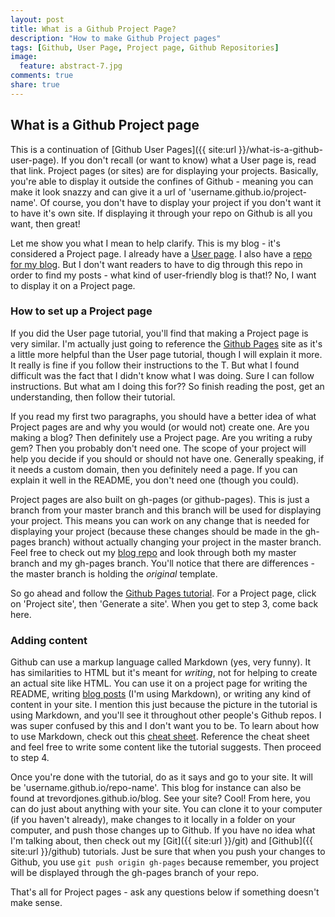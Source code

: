 ```yaml
---
layout: post
title: What is a Github Project Page?
description: "How to make Github Project pages"
tags: [Github, User Page, Project page, Github Repositories]
image:
  feature: abstract-7.jpg
comments: true
share: true
---
```


## What is a Github Project page
This is a continuation of [Github User Pages]({{ site:url }}/what-is-a-github-user-page). If you don't recall (or want to know) what a User page is, read that link. Project pages (or sites) are for displaying your projects. Basically, you're able to display it outside the confines of Github - meaning you can make it look snazzy and can give it a url of 'username.github.io/project-name'. Of course, you don't have to display your project if you don't want it to have it's own site. If displaying it through your repo on Github is all you want, then great! 

Let me show you what I mean to help clarify. This is my blog - it's considered a Project page. I already have a [User page](http://trevordjones.github.io). I also have a [repo for my blog](https://github.com/trevordjones/blog). But I don't want readers to have to dig through this repo in order to find my posts - what kind of user-friendly blog is that!? No, I want to display it on a Project page.

### How to set up a Project page
If you did the User page tutorial, you'll find that making a Project page is very similar. I'm actually just going to reference the [Github Pages](https://pages.github.com/) site as it's a little more helpful than the User page tutorial, though I will explain it more. It really is fine if you follow their instructions to the T. But what I found difficult was the fact that I didn't know what I was doing. Sure I can follow instructions. But what am I doing this for?? So finish reading the post, get an understanding, then follow their tutorial.

If you read my first two paragraphs, you should have a better idea of what Project pages are and why you would (or would not) create one. Are you making a blog? Then definitely use a Project page. Are you writing a ruby gem? Then you probably don't need one. The scope of your project will help you decide if you should or should not have one. Generally speaking, if it needs a custom domain, then you definitely need a page. If you can explain it well in the README, you don't need one (though you could). 

Project pages are also built on gh-pages (or github-pages). This is just a branch from your master branch and this branch will be used for displaying your project. This means you can work on any change that is needed for displaying your project (because these changes should be made in the gh-pages branch) without actually changing your project in the master branch. Feel free to check out my [blog repo](https://github.com/trevordjones/blog) and look through both my master branch and my gh-pages branch. You'll notice that there are differences - the master branch is holding the *original* template.

So go ahead and follow the [Github Pages tutorial](https://pages.github.com/). For a Project page, click on 'Project site', then 'Generate a site'. When you get to step 3, come back here.

### Adding content
Github can use a markup language called Markdown (yes, very funny). It has similarities to HTML but it's meant for *writing*, not for helping to create an actual site like HTML. You can use it on a project page for writing the README, writing [blog posts](https://github.com/trevordjones/blog/blob/gh-pages/_posts/2014-06-23-github.md) (I'm using Markdown), or writing any kind of content in your site. I mention this just because the picture in the tutorial is using Markdown, and you'll see it throughout other people's Github repos. I was super confused by this and I don't want you to be. To learn about how to use Markdown, check out this [cheat sheet](https://github.com/adam-p/markdown-here/wiki/Markdown-Cheatsheet). Reference the cheat sheet and feel free to write some content like the tutorial suggests. Then proceed to step 4.

Once you're done with the tutorial, do as it says and go to your site. It will be 'username.github.io/repo-name'. This blog for instance can also be found at trevordjones.github.io/blog. See your site? Cool! From here, you can do just about anything with your site. You can clone it to your computer (if you haven't already), make changes to it locally in a folder on your computer, and push those changes up to Github. If you have no idea what I'm talking about, then check out my [Git]({{ site:url }}/git) and [Github]({{ site:url }}/github) tutorials. Just be sure that when you push your changes to Github, you use `git push origin gh-pages` because remember, you project will be displayed through the gh-pages branch of your repo. 

That's all for Project pages - ask any questions below if something doesn't make sense.









